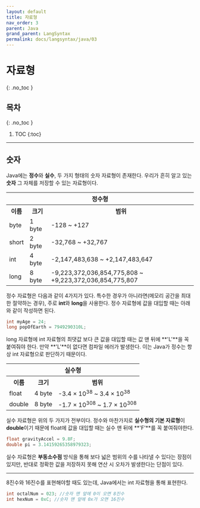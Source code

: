 ```yaml
---
layout: default
title: 자료형
nav_order: 3
parent: Java
grand_parent: LangSyntax
permalink: docs/langsyntax/java/03
---
```


# 자료형
{: .no_toc }

## 목차
{: .no_toc }

1. TOC
{:toc}

---

## 숫자
Java에는 **정수**와 **실수**, 두 가지 형태의 숫자 자료형이 존재한다. 우리가 흔히 알고 있는 **숫자** 그 자체를 저장할 수 있는 자료형이다.

<table>
    <tr>
        <th colspan="3">정수형</th>
    </tr>
    <tr>
        <th>이름</th>
        <th>크기</th>
        <th>범위</th>
    </tr>
    <tr>
        <td>byte</td>
        <td>1 byte</td>
        <td>-128 ~ +127</td>
    </tr>
    <tr>
        <td>short</td>
        <td>2 byte</td>
        <td>-32,768 ~ +32,767</td>
    </tr>
    <tr>
        <td>int</td>
        <td>4 byte</td>
        <td>-2,147,483,638 ~ +2,147,483,647</td>
    </tr>
    <tr>
        <td>long</td>
        <td>8 byte</td>
        <td>-9,223,372,036,854,775,808 ~ +9,223,372,036,854,775,807</td>
    </tr>
</table>

정수 자료형은 다음과 같이 4가지가 있다. 특수한 경우가 아니라면(메모리 공간을 최대한 절약하는 경우), 주로 **int**와 **long**을 사용한다. 정수 자료형에 값을 대입할 때는 아래와 같이 작성하면 된다.

```java
int myAge = 24;
long popOfEarth = 7949290310L;
```

long 자료형에 int 자료형의 최댓값 보다 큰 값을 대입할 때는 값 맨 뒤에 **'L'**을 꼭 붙여줘야 한다. 만약 **'L'**이 없다면 컴파일 에러가 발생한다. 이는 Java가 정수는 항상 int 자료형으로 판단하기 때문이다.


<table>
    <tr>
        <th colspan="3">실수형</th>
    </tr>
    <tr>
        <th>이름</th>
        <th>크기</th>
        <th>범위</th>
    </tr>
    <tr>
        <td>float</td>
        <td>4 byte</td>
        <td>-3.4 × 10<sup>38</sup> ~ 3.4 × 10<sup>38</sup></td>
    </tr>
    <tr>
        <td>double</td>
        <td>8 byte</td>
        <td>-1.7 × 10<sup>308</sup> ~ 1.7 × 10<sup>308</sup></td>
    </tr>
</table>

실수 자료형은 위의 두 가지가 전부이다. 정수와 마찬가지로 **실수형의 기본 자료형**이 **double**이기 때문에 float에 값을 대입할 때는 실수 맨 뒤에 **'F'**를 꼭 붙여줘야한다.

```java
float gravityAccel = 9.8F;
double pi = 3.14159265358979323;
```

실수 자료형은 **부동소수점** 방식을 통해 보다 넓은 범위의 수를 나타낼 수 있다는 장점이 있지만, 반대로 정확한 값을 저장하지 못해 연산 시 오차가 발생한다는 단점이 있다.

---

8진수와 16진수를 표현해야할 때도 있는데, Java에서는 int 자료형을 통해 표현한다.

```java
int octalNum = 023; //숫자 맨 앞에 0이 오면 8진수
int hexNum = 0xC; //숫자 맨 앞에 0x가 오면 16진수
```